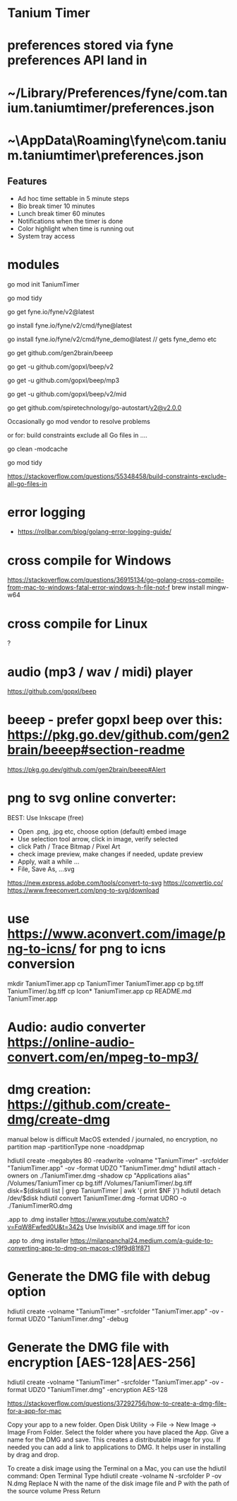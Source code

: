 # Tanium Timer

# preferences stored via fyne preferences API land in
# ~/Library/Preferences/fyne/com.tanium.taniumtimer/preferences.json
# ~\AppData\Roaming\fyne\com.tanium.taniumtimer\preferences.json


## Features

* Ad hoc time settable in 5 minute steps
* Bio break timer 10 minutes
* Lunch break timer 60 minutes
* Notifications when the timer is done
* Color highlight when time is running out
* System tray access

# modules
go mod init TaniumTimer

go mod tidy

go get fyne.io/fyne/v2@latest

go install fyne.io/fyne/v2/cmd/fyne@latest

go install fyne.io/fyne/v2/cmd/fyne_demo@latest // gets fyne_demo etc

go get github.com/gen2brain/beeep

go get -u github.com/gopxl/beep/v2

go get -u github.com/gopxl/beep/mp3

go get -u github.com/gopxl/beep/v2/mid

go get github.com/spiretechnology/go-autostart/v2@v2.0.0

Occasionally go mod vendor to resolve problems

or for: build constraints exclude all Go files in ....

go clean -modcache

go mod tidy

https://stackoverflow.com/questions/55348458/build-constraints-exclude-all-go-files-in


# error logging
- https://rollbar.com/blog/golang-error-logging-guide/


# cross compile for Windows
https://stackoverflow.com/questions/36915134/go-golang-cross-compile-from-mac-to-windows-fatal-error-windows-h-file-not-f
brew install mingw-w64

# cross compile for Linux
?


# audio (mp3 / wav / midi) player
https://github.com/gopxl/beep

# beeep - prefer gopxl beep over this: https://pkg.go.dev/github.com/gen2brain/beeep#section-readme
https://pkg.go.dev/github.com/gen2brain/beeep#Alert



# png to svg online converter:
BEST: Use Inkscape (free)
- Open .png, .jpg etc, choose option (default) embed image
- Use selection tool arrow, click in image, verify selected
- click Path / Trace Bitmap / Pixel Art
- check image preview, make changes if needed, update preview
- Apply, wait a while ...
- File, Save As, ...svg

https://new.express.adobe.com/tools/convert-to-svg
https://convertio.co/
https://www.freeconvert.com/png-to-svg/download

# use https://www.aconvert.com/image/png-to-icns/ for png to icns conversion
mkdir TaniumTimer.app
cp TaniumTimer TaniumTimer.app
cp bg.tiff TaniumTimer/.bg.tiff
cp Icon* TaniumTimer.app
cp README.md TaniumTimer.app


# Audio: audio converter https://online-audio-convert.com/en/mpeg-to-mp3/


# dmg creation: https://github.com/create-dmg/create-dmg

manual below is difficult
MacOS extended / journaled, no encryption, no partition map
-partitionType none
-noaddpmap


hdiutil create -megabytes 80 -readwrite -volname "TaniumTimer" -srcfolder "TaniumTimer.app" -ov -format UDZO "TaniumTimer.dmg"
hdiutil attach -owners on ./TaniumTimer.dmg -shadow
cp "Applications alias" /Volumes/TaniumTimer
cp bg.tiff /Volumes/TaniumTimer/.bg.tiff
disk=$(diskutil list | grep TaniumTimer | awk '{ print $NF }')
hdiutil detach /dev/$disk
hdiutil convert TaniumTimer.dmg -format UDRO -o ./TaniumTimerRO.dmg



.app to .dmg installer
https://www.youtube.com/watch?v=FqW8Fwfed0U&t=342s
Use InvisibliX and image.tiff for icon


.app to .dmg installer
https://milanpanchal24.medium.com/a-guide-to-converting-app-to-dmg-on-macos-c19f9d81f871


# Generate the DMG file with debug option
hdiutil create -volname "TaniumTimer" -srcfolder "TaniumTimer.app" -ov -format UDZO "TaniumTimer.dmg" -debug

# Generate the DMG file with encryption [AES-128|AES-256]
hdiutil create -volname "TaniumTimer" -srcfolder "TaniumTimer.app" -ov -format UDZO "TaniumTimer.dmg" -encryption AES-128

https://stackoverflow.com/questions/37292756/how-to-create-a-dmg-file-for-a-app-for-mac

Copy your app to a new folder.
Open Disk Utility -> File -> New Image -> Image From Folder.
Select the folder where you have placed the App. Give a name for the DMG and save. This creates a distributable image for you.
If needed you can add a link to applications to DMG. It helps user in installing by drag and drop.

To create a disk image using the Terminal on a Mac, you can use the hdiutil command:
Open Terminal
Type hdiutil create -volname N -srcfolder P -ov N.dmg
Replace N with the name of the disk image file and P with the path of the source volume
Press Return

